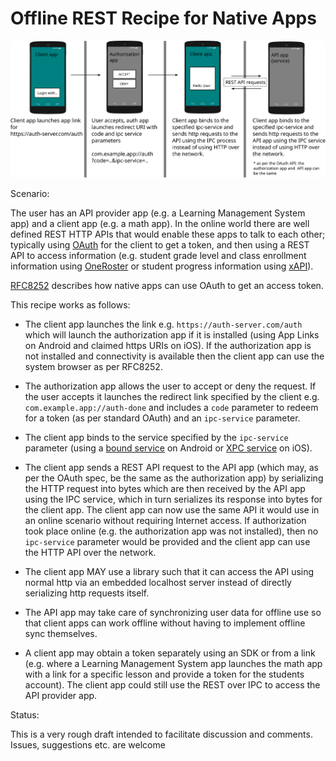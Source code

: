 # Offline REST Recipe for Native Apps

![Diagram](img/offline-rest-flow-a.svg "FlowDiagram")

Scenario: 

The user has an API provider app (e.g. a Learning Management System app) and a client app (e.g. a math app). In the online world there are well defined REST HTTP APIs that would enable these apps to talk to each other; typically using [OAuth](https://oauth.net/2/) for the client to get a token, and then using a REST API to access information (e.g. student grade level and class enrollment information using [OneRoster](https://www.1edtech.org/standards/oneroster) or student progress information using [xAPI](https://xapi.com)).

[RFC8252](https://datatracker.ietf.org/doc/html/rfc8252) describes how native apps can use OAuth to get an access token.

This recipe works as follows:

* The client app launches the link e.g. ```https://auth-server.com/auth``` which will launch the authorization app if it is installed (using App Links on Android and claimed https URIs on iOS). If the authorization app is not installed and connectivity is available then the client app can use the system browser as per RFC8252.

* The authorization app allows the user to accept or deny the request. If the user accepts it launches the redirect link specified by the client e.g. ```com.example.app://auth-done``` and includes a ```code``` parameter to redeem for a token (as per standard OAuth) and an ```ipc-service``` parameter.

* The client app binds to the service specified by the ```ipc-service``` parameter (using a [bound service](https://developer.android.com/develop/background-work/services/bound-services) on Android or [XPC service](https://developer.apple.com/documentation/xpc) on iOS).

* The client app sends a REST API request to the API app (which may, as per the OAuth spec, be the same as the authorization app) by serializing the HTTP request into bytes which are then received by the API app using the IPC service, which in turn serializes its response into bytes for the client app. The client app can now use the same API it would use in an online scenario without requiring Internet access. If authorization took place online (e.g. the authorization app was not installed), then no ```ipc-service``` parameter would be provided and the client app can use the HTTP API over the network.

* The client app MAY use a library such that it can access the API using normal http via an embedded localhost server instead of directly serializing http requests itself.
  
* The API app may take care of synchronizing user data for offline use so that client apps can work offline without having to implement offline sync themselves.

* A client app may obtain a token separately using an SDK or from a link (e.g. where a Learning Management System app launches the math app with a link for a specific lesson and provide a token for the students account). The client app could still use the REST over IPC to access the API provider app.

Status:

This is a very rough draft intended to facilitate discussion and comments. Issues, suggestions etc. are welcome


